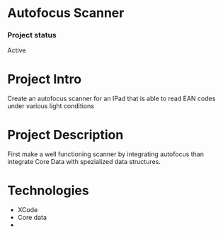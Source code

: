 #  Autofocus Scanner

### Project status
Active

# Project Intro
Create an autofocus scanner for an IPad that is able to read EAN codes under various light conditions

# Project Description
First make a well functioning scanner by integrating autofocus than integrate Core Data with spezialized data structures.

# Technologies
- XCode
- Core data
- 
